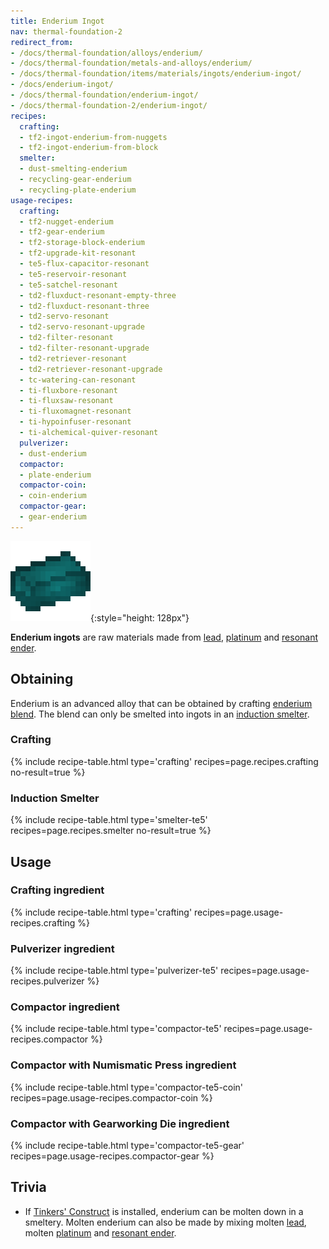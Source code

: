 ```yaml
---
title: Enderium Ingot
nav: thermal-foundation-2
redirect_from:
- /docs/thermal-foundation/alloys/enderium/
- /docs/thermal-foundation/metals-and-alloys/enderium/
- /docs/thermal-foundation/items/materials/ingots/enderium-ingot/
- /docs/enderium-ingot/
- /docs/thermal-foundation/enderium-ingot/
- /docs/thermal-foundation-2/enderium-ingot/
recipes:
  crafting:
  - tf2-ingot-enderium-from-nuggets
  - tf2-ingot-enderium-from-block
  smelter:
  - dust-smelting-enderium
  - recycling-gear-enderium
  - recycling-plate-enderium
usage-recipes:
  crafting:
  - tf2-nugget-enderium
  - tf2-gear-enderium
  - tf2-storage-block-enderium
  - tf2-upgrade-kit-resonant
  - te5-flux-capacitor-resonant
  - te5-reservoir-resonant
  - te5-satchel-resonant
  - td2-fluxduct-resonant-empty-three
  - td2-fluxduct-resonant-three
  - td2-servo-resonant
  - td2-servo-resonant-upgrade
  - td2-filter-resonant
  - td2-filter-resonant-upgrade
  - td2-retriever-resonant
  - td2-retriever-resonant-upgrade
  - tc-watering-can-resonant
  - ti-fluxbore-resonant
  - ti-fluxsaw-resonant
  - ti-fluxomagnet-resonant
  - ti-hypoinfuser-resonant
  - ti-alchemical-quiver-resonant
  pulverizer:
  - dust-enderium
  compactor:
  - plate-enderium
  compactor-coin:
  - coin-enderium
  compactor-gear:
  - gear-enderium
---
```


![Enderium ingot](/assets/images/thermal-foundation-2/ingot-enderium.png){:style="height: 128px"}


**Enderium ingots** are raw materials made from [lead](/docs/1.12/thermal-foundation-2/lead-ingot/),
[platinum](/docs/1.12/thermal-foundation-2/platinum-ingot/) and [resonant ender](/docs/1.12/thermal-foundation-2/resonant-ender/).


Obtaining
---------

Enderium is an advanced alloy that can be obtained by crafting [enderium
blend](/docs/1.12/thermal-foundation-2/enderium-blend/). The blend can only be smelted into ingots in an
[induction smelter](/docs/1.12/thermal-expansion-5/induction-smelter/).

### Crafting
{% include recipe-table.html type='crafting' recipes=page.recipes.crafting no-result=true %}

### Induction Smelter
{% include recipe-table.html type='smelter-te5' recipes=page.recipes.smelter no-result=true %}


Usage
-----

### Crafting ingredient
{% include recipe-table.html type='crafting' recipes=page.usage-recipes.crafting %}

### Pulverizer ingredient
{% include recipe-table.html type='pulverizer-te5' recipes=page.usage-recipes.pulverizer %}

### Compactor ingredient
{% include recipe-table.html type='compactor-te5' recipes=page.usage-recipes.compactor %}

### Compactor with Numismatic Press ingredient
{% include recipe-table.html type='compactor-te5-coin' recipes=page.usage-recipes.compactor-coin %}

### Compactor with Gearworking Die ingredient
{% include recipe-table.html type='compactor-te5-gear' recipes=page.usage-recipes.compactor-gear %}


Trivia
------

* If [Tinkers'
  Construct](https://minecraft.curseforge.com/projects/tinkers-construct) is
  installed, enderium can be molten down in a smeltery. Molten enderium can also
  be made by mixing molten [lead](/docs/1.12/thermal-foundation-2/lead-ingot/), molten
  [platinum](/docs/1.12/thermal-foundation-2/platinum-ingot/) and [resonant ender](/docs/1.12/thermal-foundation-2/resonant-ender/).
